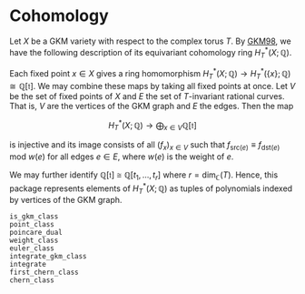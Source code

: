 # Cohomology

Let $X$ be a GKM variety with respect to the complex torus $T$.
By [GKM98](@cite), we have the following description of its equivariant cohomology ring $H^*_T(X;\mathbb{Q})$.

Each fixed point $x\in X$ gives a ring homomorphism $H^*_T(X;\mathbb{Q})\rightarrow H^*_T(\{x\};\mathbb{Q})\cong \mathbb{Q}[\mathfrak{t}]$.
We may combine these maps by taking all fixed points at once.
Let $V$ be the set of fixed points of $X$ and $E$ the set of $T$-invariant rational curves.
That is, $V$ are the vertices of the GKM graph and $E$ the edges.
Then the map

```math
    H^*_T(X;\mathbb{Q}) \longrightarrow \bigoplus_{x\in V} \mathbb{Q}[\mathfrak{t}]
```

is injective and its image consists of all $(f_x)_{x\in V}$ such that $f_{\text{src}(e)}\equiv f_{\text{dst}(e)}$ mod $w(e)$ for all edges $e\in E$, where $w(e)$ is the weight of $e$.

We may further identify $\mathbb{Q}[\mathfrak{t}]\cong \mathbb{Q}[t_1,\dots,t_r]$ where $r=\dim_{\mathbb{C}}(T)$.
Hence, this package represents elements of $H^*_T(X;\mathbb{Q})$ as tuples of polynomials indexed by vertices of the GKM graph.

```@docs
is_gkm_class
point_class
poincare_dual
weight_class
euler_class
integrate_gkm_class
integrate
first_chern_class
chern_class
```